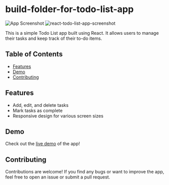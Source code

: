 # build-folder-for-todo-list-app

![App Screenshot](screenshot.png) <!-- Add a screenshot of your app here -->
![react-todo-list-app-screenshot](https://github.com/KabahitaVictoria/build-folder-for-todo-list-app/assets/89969629/dba1f55b-fb9c-423c-bc1f-2df9ee6f0018)


This is a simple Todo List app built using React. It allows users to manage their tasks and keep track of their to-do items.

## Table of Contents

- [Features](#features)
- [Demo](#demo)
- [Contributing](#contributing)

## Features

- Add, edit, and delete tasks
- Mark tasks as complete
- Responsive design for various screen sizes

## Demo

Check out the [live demo]([https://your-app-url-here.com](https://calm-truffle-4732f7.netlify.app/form)) of the app!

## Contributing
Contributions are welcome! If you find any bugs or want to improve the app, feel free to open an issue or submit a pull request.
